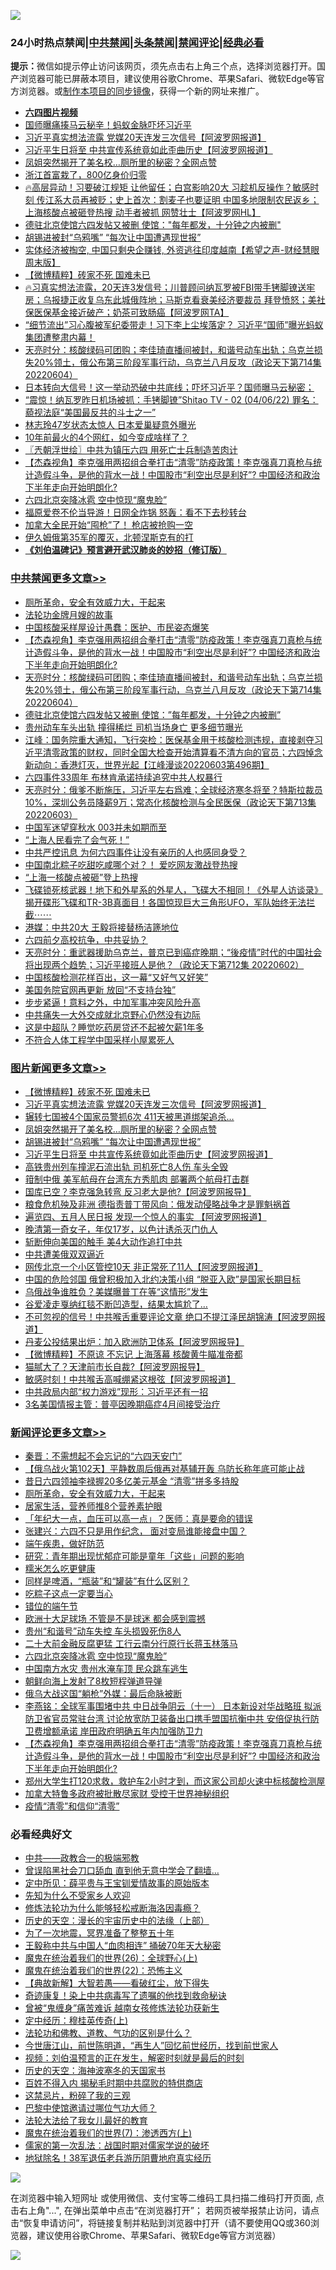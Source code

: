 ![](https://raw.githubusercontent.com/jsvpn/jsproxy/dev/64photo/fqnews-qr.jpg)

<div id="tt">
<h3>24小时热点禁闻|<a href="#%E4%B8%AD%E5%85%B1%E7%A6%81%E9%97%BB%E6%9B%B4%E5%A4%9A%E6%96%87%E7%AB%A0">中共禁闻</a>|<a href="#%E5%9B%BE%E7%89%87%E6%96%B0%E9%97%BB%E6%9B%B4%E5%A4%9A%E6%96%87%E7%AB%A0">头条禁闻</a>|<a href="#%E6%96%B0%E9%97%BB%E8%AF%84%E8%AE%BA%E6%9B%B4%E5%A4%9A%E6%96%87%E7%AB%A0">禁闻评论|<a href="#%E5%BF%85%E7%9C%8B%E7%BB%8F%E5%85%B8%E5%A5%BD%E6%96%87">经典必看</a></h3>
<div><b>提示：</b>微信如提示停止访问该网页，须先点击右上角三个点，选择浏览器打开。国产浏览器可能已屏蔽本项目，建议使用谷歌Chrome、苹果Safari、微软Edge等官方浏览器。或<a href="%E5%88%B6%E4%BD%9Cgit%E7%A6%81%E9%97%BB%E9%95%9C%E5%83%8F.md">制作本项目的同步镜像</a>，获得一个新的网址来推广。</div>
<ul>
<li><b><a href="http://d2.v2rss.gq/64.mp4" target="_blank">六四图片视频</a></b></li>
<li><a href="/headline/20220604/1741703.md">国师曝痛揍马云秘辛！蚂蚁金脉吓坏习近平</a></li>
<li><a href="/topimagenews/20220605/1741860.md">习近平真实想法流露 党媒20天连发三次信号【阿波罗网报道】</a></li>
<li><a href="/topimagenews/20220604/1741730.md">习近平生日将至 中共宣传系统竟如此歪曲历史【阿波罗网报道】</a></li>
<li><a href="/topimagenews/20220605/1741801.md">凤姐突然揭开了美名校…厕所里的秘密？全网点赞</a></li>
<li><a href="/cnnews/20220605/1741881.md">浙江首富栽了，800亿身价归零</a></li>
<li><a href="/bannedvideo/20220605/1741824.md">🔥高层异动！习要破江规矩 让他留任；白宫影响20大 习趁机反操作？敏感时刻 传江系大员再被贬；史上首次：割麦子也要证明 中国多地限制农民返乡；上海核酸点被砸登热搜 动手者被抓 网赞壮士【阿波罗网HL】</a></li>
<li><a href="/cbnews/20220605/1741782.md">德驻北京使馆六四发帖又被删 使馆："每年都发，十分钟之内被删"</a></li>
<li><a href="/topimagenews/20220605/1741753.md">胡锡进被封“乌鸦嘴” “每次让中国遭遇现世报”</a></li>
<li><a href="/bannedvideo/20220605/1741787.md">实体经济被掏空, 中国只剩央企赚钱, 外资逃往印度越南【希望之声-财经慧眼周末版】</a></li>
<li><a href="/topimagenews/20220605/1741918.md">【微博精粹】砖家不死 国难未已</a></li>
<li><a href="/bannedvideo/20220605/1741800.md">🔥习真实想法流露，20天连3发信号；川普顾问纳瓦罗被FBI带手铐脚镣送牢房；乌报捷正收复乌东此城俄阵地；马斯克看衰美经济要裁员 拜登愤怒；美社保医保基金接近破产；奶茶可致肠癌【阿波罗网TA】</a></li>
<li><a href="/bannedvideo/20220605/1742018.md">“细节流出”习心腹被军纪委带走！习下李上尘埃落定？ 习近平“国师”曝光蚂蚁集团遭整肃内幕！</a></li>
<li><a href="/cbnews/20220605/1741917.md">天亮时分：核酸绿码可团购；李佳琦直播间被封，和谐号动车出轨；乌克兰损失20%领土，俄公布第三阶段军事行动，乌克兰八月反攻（政论天下第714集 20220604）</a></li>
<li><a href="/bannedvideo/20220605/1741965.md">日本转向大信号！这一举动恐破中共底线；吓坏习近平？国师曝马云秘密；</a></li>
<li><a href="/bannedvideo/20220604/1741733.md">“震惊！纳瓦罗昨日机场被抓：手铐脚镣”Shitao TV - 02 (04/06/22) 罪名：藐视法庭“美国最反共的斗士之一”</a></li>
<li><a href="/yule/20220605/1741788.md">林志玲47岁状态太惊人 日本爱巢疑意外曝光</a></li>
<li><a href="/cnnews/20220605/1741995.md">10年前最火的4个网红，如今变成啥样了？</a></li>
<li><a href="/ssgc/20220605/1741940.md">〖兲朝浮世绘〗中共为镇压六四 用死亡士兵制造苦肉计</a></li>
<li><a href="/comments/20220605/1741941.md">【杰森视角】李克强用两招组合拳打击“清零”防疫政策！李克强真刀真枪与统计造假斗争，是他的背水一战！中国股市“利空出尽是利好”? 中国经济和政治下半年走向开始明朗化?</a></li>
<li><a href="/comments/20220605/1741973.md">六四北京突降冰雹 空中惊现“魔鬼脸”</a></li>
<li><a href="/yule/20220605/1741808.md">福原爱卷不伦当导游！日网全炸锅 怒轰：看不下去秒转台</a></li>
<li><a href="/comments/20220605/1741770.md">加拿大全民开始“囤枪”了！ 枪店被抢购一空</a></li>
<li><a href="/cnnews/20220605/1741854.md">伊久姆俄第35军的覆灭，北顿涅斯克有的打</a></li>
<li><b><a href="/comments/20200207/1272816.md" target="_blank">《刘伯温碑记》预言避开武汉肺炎的妙招（修订版）</a></b></li>
</ul>
</div>

<div class="catlist">
<h3><a href="/cbnews/" target="_blank">中共禁闻</a><span><a href="/cbnews/" target="_blank" rel="nofollow">更多文章>></a></span></h3>
<ul>
<li><a href="/comments/20220605/1742040.md" target="_blank">厕所革命，安全有效威力大，干起来</a></li>
<li><a href="/cbnews/20220605/1742000.md" target="_blank">法轮功金牌月嫂的故事</a></li>
<li><a href="/cbnews/20220605/1741992.md" target="_blank">中国核酸采样屋设计愚蠢：医护、市民姿态爆笑</a></li>
<li><a href="/comments/20220605/1741941.md" target="_blank">【杰森视角】李克强用两招组合拳打击“清零”防疫政策！李克强真刀真枪与统计造假斗争，是他的背水一战！中国股市“利空出尽是利好”? 中国经济和政治下半年走向开始明朗化?</a></li>
<li><a href="/cbnews/20220605/1741917.md" target="_blank">天亮时分：核酸绿码可团购；李佳琦直播间被封，和谐号动车出轨；乌克兰损失20%领土，俄公布第三阶段军事行动，乌克兰八月反攻（政论天下第714集 20220604）</a></li>
<li><a href="/cbnews/20220605/1741782.md" target="_blank">德驻北京使馆六四发帖又被删 使馆：&#8221;每年都发，十分钟之内被删&#8221;</a></li>
<li><a href="/cbnews/20220604/1741585.md" target="_blank">贵州动车车头出轨 撞得稀烂 司机当场身亡 更多细节曝光</a></li>
<li><a href="/cbnews/20220604/1741579.md" target="_blank">江峰：国务院重大通知，飞行突检：医保基金用于核酸检测违规，直接剥夺习近平清零政策的财权，同时全国大检查开始清算看不清方向的官员；六四悼念新动向：香港灯灭，世界光起【江峰漫谈20220603第496期】</a></li>
<li><a href="/cbnews/20220604/1741567.md" target="_blank">六四事件33周年 布林肯承诺持续追究中共人权暴行</a></li>
<li><a href="/cbnews/20220604/1741539.md" target="_blank">天亮时分：俄爹不断施压，习近平左右爲难；全球经济寒冬将至？特斯拉裁员10%，深圳公务员降薪9万；常态化核酸检测与全民医保（政论天下第713集 20220603）</a></li>
<li><a href="/cbnews/20220604/1741409.md" target="_blank">中国军迷望穿秋水 003并未如期而至</a></li>
<li><a href="/cbnews/20220604/1741393.md" target="_blank">“上海人民看完了会气死！”</a></li>
<li><a href="/cbnews/20220604/1741350.md" target="_blank">中共严控讯息 为何六四事件让没有亲历的人也感同身受？</a></li>
<li><a href="/cbnews/20220604/1741328.md" target="_blank">中国南北粽子吃甜吃咸哪个对？！ 爱吃网友激战登热搜</a></li>
<li><a href="/cbnews/20220603/1741265.md" target="_blank">“上海一核酸点被砸”登上热搜</a></li>
<li><a href="/comments/20220603/1741225.md" target="_blank">飞碟锁死核武器！地下和外星系的外星人，飞碟大不相同！《外星人访谈录》揭开碟形飞碟和TR-3B真面目！各国惊现巨大三角形UFO，军队始终无法拦截⋯⋯</a></li>
<li><a href="/cbnews/20220603/1741104.md" target="_blank">港媒：中共20大 王毅将接替杨洁篪地位</a></li>
<li><a href="/cbnews/20220603/1741050.md" target="_blank">六四前夕高校抗争，中共妥协？</a></li>
<li><a href="/cbnews/20220603/1741049.md" target="_blank">天亮时分：重武器援助乌克兰，普京已到癌症晚期；“後疫情”时代的中国社会将出现两个趋势；习近平接班人是他？（政论天下第712集 20220602）</a></li>
<li><a href="/cbnews/20220603/1741025.md" target="_blank">中国核酸检测花样百出，这一幕“又好气又好笑”</a></li>
<li><a href="/cbnews/20220603/1740915.md" target="_blank">美国务院官网再更新 放回“不支持台独”</a></li>
<li><a href="/cbnews/20220603/1740904.md" target="_blank">步步紧逼！意料之外，中加军事冲突风险升高</a></li>
<li><a href="/cbnews/20220603/1740903.md" target="_blank">中共痛失一大外交成就北京野心仍然没有边际</a></li>
<li><a href="/cbnews/20220603/1740902.md" target="_blank">这是中超队？睡觉吃药房贷还不起被欠薪1年多</a></li>
<li><a href="/cbnews/20220603/1740901.md" target="_blank">不符合人体工程学中国采样小屋累死人</a></li>

</ul>
</div>
<div class="catlist">
<h3><a href="/topimagenews/" target="_blank">图片新闻</a><span><a href="/topimagenews/" target="_blank" rel="nofollow">更多文章>></a></span></h3>
<ul>
<li><a href="/topimagenews/20220605/1741918.md" target="_blank">【微博精粹】砖家不死 国难未已</a></li>
<li><a href="/topimagenews/20220605/1741860.md" target="_blank">习近平真实想法流露 党媒20天连发三次信号【阿波罗网报道】</a></li>
<li><a href="/topimagenews/20220605/1741816.md" target="_blank">辗转七国被4个国家员警抓6次 411天被黑道绑架追杀…</a></li>
<li><a href="/topimagenews/20220605/1741801.md" target="_blank">凤姐突然揭开了美名校…厕所里的秘密？全网点赞</a></li>
<li><a href="/topimagenews/20220605/1741753.md" target="_blank">胡锡进被封“乌鸦嘴” “每次让中国遭遇现世报”</a></li>
<li><a href="/topimagenews/20220604/1741730.md" target="_blank">习近平生日将至 中共宣传系统竟如此歪曲历史【阿波罗网报道】</a></li>
<li><a href="/topimagenews/20220604/1741616.md" target="_blank">高铁贵州列车撞泥石流出轨 司机死亡8人伤 车头全毁</a></li>
<li><a href="/topimagenews/20220604/1741551.md" target="_blank">箝制中俄 美军航母在台湾东方秀肌肉 部署两个航母打击群</a></li>
<li><a href="/topimagenews/20220604/1741550.md" target="_blank">国库已空？李克强急转弯 反习老大是他?【阿波罗网报导】</a></li>
<li><a href="/topimagenews/20220604/1741540.md" target="_blank">粮食危机殃及非洲 德指责普丁带风向：俄发动侵略战争才是罪魁祸首</a></li>
<li><a href="/topimagenews/20220604/1741506.md" target="_blank">遍览四、五月人民日报 发现一个惊人的事实 【阿波罗网报道】</a></li>
<li><a href="/topimagenews/20220604/1741438.md" target="_blank">晚清第一奇女子，年仅17岁，以色计诱杀灭门仇人</a></li>
<li><a href="/topimagenews/20220604/1741401.md" target="_blank">斩断伸向美国的触手 美4大动作追打中共</a></li>
<li><a href="/topimagenews/20220604/1741392.md" target="_blank">中共遭美俄双双逼近</a></li>
<li><a href="/topimagenews/20220603/1741314.md" target="_blank">网传北京一个小区管控10天 非正常死了11人【阿波罗网报道】</a></li>
<li><a href="/topimagenews/20220603/1741205.md" target="_blank">中国的危险邻国 俄曾积极加入北约决策小组 “脱亚入欧”是国家长期目标</a></li>
<li><a href="/topimagenews/20220603/1741144.md" target="_blank">乌俄战争谁胜负？美媒曝普丁在等“这情形”发生</a></li>
<li><a href="/topimagenews/20220603/1741118.md" target="_blank">谷爱凌走戛纳红毯不断凹造型，结果太尴尬了…</a></li>
<li><a href="/topimagenews/20220603/1741103.md" target="_blank">不可忽视的信号！中共喉舌重要评论文章 绝口不提江泽民胡锦涛【阿波罗网报道】</a></li>
<li><a href="/topimagenews/20220603/1741078.md" target="_blank">丹麦公投结果出炉：加入欧洲防卫体系【阿波罗网报导】</a></li>
<li><a href="/topimagenews/20220603/1741077.md" target="_blank">【微博精粹】不原谅 不忘记 上海落幕 核酸黄牛瞄准帝都</a></li>
<li><a href="/topimagenews/20220603/1741066.md" target="_blank">猫腻大了？天津前市长自裁?【阿波罗网报导】</a></li>
<li><a href="/topimagenews/20220603/1740991.md" target="_blank">敏感时刻！中共喉舌高喊绷紧这根弦【阿波罗网报道】</a></li>
<li><a href="/topimagenews/20220603/1740875.md" target="_blank">中共政局内部“权力游戏”现形：习近平还有一招</a></li>
<li><a href="/topimagenews/20220603/1740847.md" target="_blank">3名美国情报主管：普亭因晚期癌症4月间接受治疗</a></li>

</ul>
</div>
<div class="catlist">
<h3><a href="/comments/" target="_blank">新闻评论</a><span><a href="/comments/" target="_blank" rel="nofollow">更多文章>></a></span></h3>
<ul>
<li><a href="/comments/20220605/1742046.md" target="_blank">秦晋：不需想起不会忘记的“六四天安门”</a></li>
<li><a href="/comments/20220605/1742045.md" target="_blank">【俄乌战火第102天】平静数周后俄再对基辅开轰 乌防长称年底可能止战</a></li>
<li><a href="/comments/20220605/1742043.md" target="_blank">昔日六四领袖李禄握20多亿美元基金 “清零”拼多多持股</a></li>
<li><a href="/comments/20220605/1742040.md" target="_blank">厕所革命，安全有效威力大，干起来</a></li>
<li><a href="/comments/20220605/1742032.md" target="_blank">居家生活，营养师推8个营养素护眼</a></li>
<li><a href="/comments/20220605/1742031.md" target="_blank">「年纪大一点，血压可以高一点」？医师：真是要命的错误</a></li>
<li><a href="/comments/20220605/1742030.md" target="_blank">张建兴：六四不只是用作纪念， 面对变局谁能接盘中国？</a></li>
<li><a href="/comments/20220605/1742027.md" target="_blank">端午疾患，做好防范</a></li>
<li><a href="/comments/20220605/1742026.md" target="_blank">研究：青年期出现忧郁症可能是童年「这些」问题的影响</a></li>
<li><a href="/comments/20220605/1742025.md" target="_blank">糯米怎么吃更健康</a></li>
<li><a href="/comments/20220605/1742024.md" target="_blank">同样是啤酒，“瓶装”和“罐装”有什么区别？</a></li>
<li><a href="/comments/20220605/1742023.md" target="_blank">吃粽子这点一定要当心</a></li>
<li><a href="/comments/20220605/1742022.md" target="_blank">错位的端午节</a></li>
<li><a href="/comments/20220605/1742014.md" target="_blank">欧洲十大足球场 不管是不是球迷 都会感到震撼</a></li>
<li><a href="/comments/20220605/1741975.md" target="_blank">贵州“和谐号”动车失控 车头损毁死伤8人</a></li>
<li><a href="/comments/20220605/1741974.md" target="_blank">二十大前金融反腐更猛 工行云南分行原行长蒋玉林落马</a></li>
<li><a href="/comments/20220605/1741973.md" target="_blank">六四北京突降冰雹 空中惊现“魔鬼脸”</a></li>
<li><a href="/comments/20220605/1741972.md" target="_blank">中国南方水灾 贵州水淹车顶 民众跳车逃生</a></li>
<li><a href="/comments/20220605/1741971.md" target="_blank">朝鲜向海上发射了8枚短程弹道导弹</a></li>
<li><a href="/comments/20220605/1741967.md" target="_blank">俄乌大战这国“躺枪”外媒：最后命脉被断</a></li>
<li><a href="/comments/20220605/1741955.md" target="_blank">李燕铭：全球军事围堵中共 中日战争阴云（十一） 日本新设对华战略班 拟派防卫省官员常驻台湾 讨论放宽防卫装备出口携手盟国抗衡中共 安倍促执行防卫费增额承诺 岸田政府明确五年内加强防卫力</a></li>
<li><a href="/comments/20220605/1741941.md" target="_blank">【杰森视角】李克强用两招组合拳打击“清零”防疫政策！李克强真刀真枪与统计造假斗争，是他的背水一战！中国股市“利空出尽是利好”? 中国经济和政治下半年走向开始明朗化?</a></li>
<li><a href="/comments/20220605/1741937.md" target="_blank">郑州大学生打120求救，救护车2小时才到，而这家公司却火速中标核酸检测屋</a></li>
<li><a href="/comments/20220605/1741936.md" target="_blank">加拿大特鲁多政府被批散尽家财 受控于世界神秘组织</a></li>
<li><a href="/comments/20220605/1741924.md" target="_blank">疫情“清零”和信仰“清零”</a></li>

</ul>
</div>

<div class="catlist">
<h3>必看经典好文</h3>
<ul>
<li><a href="/comments/20220331/1712636.md" target="_blank">中共——政教合一的极端邪教</a></li>
<li><a href="/topimagenews/20200928/1404412.md" target="_blank">曾误陷黑社会刀口舔血 直到他无意中学会了翻墙&#8230;</a></li>
<li><a href="/comments/20200616/1345658.md" target="_blank">定中所见：薛平贵与王宝钏爱情故事的原始版本</a></li>
<li><a href="/comments/20200620/1346848.md" target="_blank">先知为什么不受家乡人欢迎</a></li>
<li><a href="/cbnews/20220601/1740227.md" target="_blank">修炼法轮功为什么能够轻松戒断海洛因毒瘾？</a></li>
<li><a href="/tculture/20121025/73065.md" target="_blank">历史的天空：漫长的宇宙历史中的法缘（上部）</a></li>
<li><a href="/cbnews/20200309/948043.md" target="_blank">为了一次地震，冥界准备了整整五十年</a></li>
<li><a href="/cbnews/20200730/1371580.md" target="_blank">王毅称中共与中国人“血肉相连” 捅破70年天大秘密</a></li>
<li><a href="/comments/20181210/1044798.md" target="_blank">魔鬼在统治着我们的世界(26)：全球野心(上)</a></li>
<li><a href="/comments/20180804/981524.md" target="_blank">魔鬼在统治着我们的世界(22)：恐怖主义</a></li>
<li><a href="/comments/20201217/1449706.md" target="_blank">【典故新解】大智若愚——看破红尘，放下得失</a></li>
<li><a href="/topimagenews/20210131/1478453.md" target="_blank">奇迹康复！染上中共病毒写了遗嘱的他找到救命秘诀</a></li>
<li><a href="/comments/20211125/1657403.md" target="_blank">曾被“鬼缠身”痛苦难诉 越南女孩修炼法轮功获新生</a></li>
<li><a href="/tculture/xiulian/20151104/467495.md" target="_blank">定中经历：穆桂英传奇(上)</a></li>
<li><a href="/comments/20220329/1711172.md" target="_blank">法轮功和佛教、道教、气功的区别是什么？</a></li>
<li><a href="/funmedia/20210321/1509617.md" target="_blank">今世唐江山，前世陈明道，“再生人”回忆前世经历，找到前世家人</a></li>
<li><a href="/comments/20200628/1351782.md" target="_blank">视频：刘伯温预言的正在发生，解密时刻就是最后的时刻</a></li>
<li><a href="/tculture/xiulian/20170318/732480.md" target="_blank">历史的天空：海神波塞冬的天国家书</a></li>
<li><a href="/lifebaike/20200711/1358994.md" target="_blank">百姓不得入内 揭秘毛时期中共腐败的特供商店</a></li>
<li><a href="/yule/20210123/1473216.md" target="_blank">这禁忌片，粉碎了我的三观</a></li>
<li><a href="/comments/20210728/1595695.md" target="_blank">巴黎中使馆邀请过哪位气功大师？</a></li>
<li><a href="/cbnews/20200516/1329218.md" target="_blank">法轮大法给了我女儿最好的教育</a></li>
<li><a href="/topimagenews/20180527/948369.md" target="_blank">魔鬼在统治着我们的世界(7)：渗透西方(上)</a></li>
<li><a href="/comments/20191110/1037275.md" target="_blank">儒家的第一次乱法：战国时期对儒家学说的破坏</a></li>
<li><a href="/cbnews/20200531/1337381.md" target="_blank">地狱除名！38军退伍老兵游历阴曹地府真实经历</a></li>

</ul>
</div>

![](https://raw.githubusercontent.com/jsvpn/jsproxy/dev/64photo/fqnews-qr.jpg)

在浏览器中输入短网址 或使用微信、支付宝等二维码工具扫描二维码打开页面, 点击右上角"...", 在弹出菜单中点击“在浏览器打开”； 若网页被举报禁止访问，请点击“恢复申请访问”，将链接复制并粘贴到浏览器中打开（请不要使用QQ或360浏览器，建议使用谷歌Chrome、苹果Safari、微软Edge等官方浏览器）

![](https://raw.githubusercontent.com/jsvpn/jsproxy/dev/64photo/wx.jpg)
